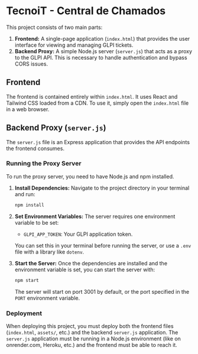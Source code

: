 # TecnoiT - Central de Chamados

This project consists of two main parts:

1.  **Frontend:** A single-page application (`index.html`) that provides the user interface for viewing and managing GLPI tickets.
2.  **Backend Proxy:** A simple Node.js server (`server.js`) that acts as a proxy to the GLPI API. This is necessary to handle authentication and bypass CORS issues.

## Frontend

The frontend is contained entirely within `index.html`. It uses React and Tailwind CSS loaded from a CDN. To use it, simply open the `index.html` file in a web browser.

## Backend Proxy (`server.js`)

The `server.js` file is an Express application that provides the API endpoints the frontend consumes.

### Running the Proxy Server

To run the proxy server, you need to have Node.js and npm installed.

1.  **Install Dependencies:**
    Navigate to the project directory in your terminal and run:
    ```bash
    npm install
    ```

2.  **Set Environment Variables:**
    The server requires one environment variable to be set:
    -   `GLPI_APP_TOKEN`: Your GLPI application token.

    You can set this in your terminal before running the server, or use a `.env` file with a library like `dotenv`.

3.  **Start the Server:**
    Once the dependencies are installed and the environment variable is set, you can start the server with:
    ```bash
    npm start
    ```

    The server will start on port 3001 by default, or the port specified in the `PORT` environment variable.

### Deployment

When deploying this project, you must deploy both the frontend files (`index.html`, `assets/`, etc.) and the backend `server.js` application. The `server.js` application must be running in a Node.js environment (like on onrender.com, Heroku, etc.) and the frontend must be able to reach it.
